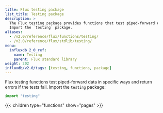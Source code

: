 ```yaml
---
title: Flux testing package
list_title: Testing package
description: >
  The Flux testing package provides functions that test piped-forward data in specific ways.
  Import the `testing` package.
aliases:
  - /v2.0/reference/flux/functions/testing/
  - /v2.0/reference/flux/stdlib/testing/
menu:
  influxdb_2_0_ref:
    name: Testing
    parent: Flux standard library
weight: 202
influxdb/v2.0/tags: [testing, functions, package]
---
```


Flux testing functions test piped-forward data in specific ways and return errors if the tests fail.
Import the `testing` package:

```js
import "testing"
```

{{< children type="functions" show="pages" >}}
